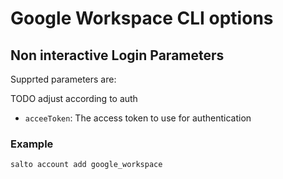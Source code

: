# Google Workspace CLI options

## Non interactive Login Parameters

Supprted parameters are:

TODO adjust according to auth

- `acceeToken`: The access token to use for authentication

### Example

```
salto account add google_workspace
```
